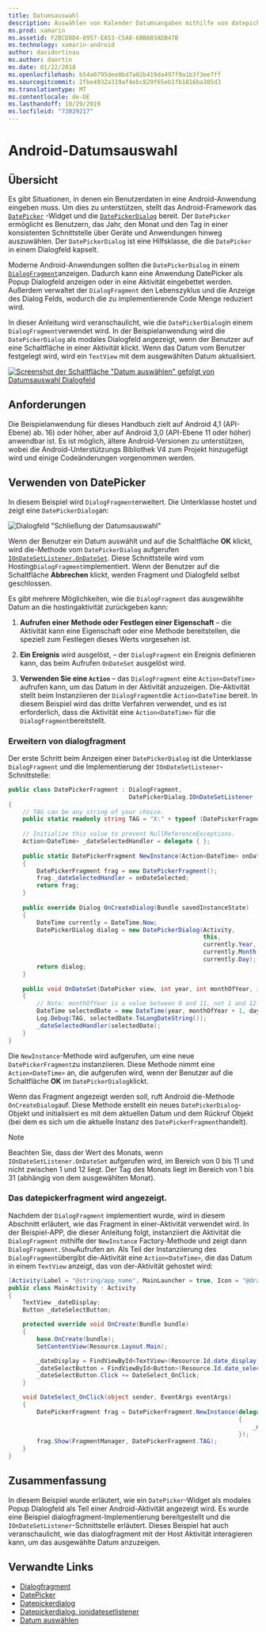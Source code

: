 ```yaml
---
title: Datumsauswahl
description: Auswählen von Kalender Datumsangaben mithilfe von datepickerdialog und dialogfragment
ms.prod: xamarin
ms.assetid: F2BCD8D4-8957-EA53-C5A8-6BB603ADB47B
ms.technology: xamarin-android
author: davidortinau
ms.author: daortin
ms.date: 01/22/2018
ms.openlocfilehash: b54a0795dee0bd7a02b419da497f9a1b3f3ee7ff
ms.sourcegitcommit: 2fbe4932a319af4ebc829f65eb1fb1816ba305d3
ms.translationtype: MT
ms.contentlocale: de-DE
ms.lasthandoff: 10/29/2019
ms.locfileid: "73029217"
---
```

# <a name="android-date-picker"></a>Android-Datumsauswahl

## <a name="overview"></a>Übersicht

Es gibt Situationen, in denen ein Benutzerdaten in eine Android-Anwendung eingeben muss. Um dies zu unterstützen, stellt das Android-Framework das [`DatePicker`](xref:Android.Widget.DatePicker) -Widget und die [`DatePickerDialog`](xref:Android.App.DatePickerDialog) bereit. Der `DatePicker` ermöglicht es Benutzern, das Jahr, den Monat und den Tag in einer konsistenten Schnittstelle über Geräte und Anwendungen hinweg auszuwählen. Der `DatePickerDialog` ist eine Hilfsklasse, die die `DatePicker` in einem Dialogfeld kapselt.

Moderne Android-Anwendungen sollten die `DatePickerDialog` in einem [`DialogFragment`](xref:Android.App.DialogFragment)anzeigen. Dadurch kann eine Anwendung DatePicker als Popup Dialogfeld anzeigen oder in eine Aktivität eingebettet werden. Außerdem verwaltet der `DialogFragment` den Lebenszyklus und die Anzeige des Dialog Felds, wodurch die zu implementierende Code Menge reduziert wird.

In dieser Anleitung wird veranschaulicht, wie die `DatePickerDialog`in einem `DialogFragment`verwendet wird. In der Beispielanwendung wird die `DatePickerDialog` als modales Dialogfeld angezeigt, wenn der Benutzer auf eine Schaltfläche in einer Aktivität klickt. Wenn das Datum vom Benutzer festgelegt wird, wird ein `TextView` mit dem ausgewählten Datum aktualisiert.

[![Screenshot der Schaltfläche "Datum auswählen" gefolgt von Datumsauswahl Dialogfeld](date-picker-images/image-01-sml.png)](date-picker-images/image-01.png#lightbox)

## <a name="requirements"></a>Anforderungen

Die Beispielanwendung für dieses Handbuch zielt auf Android 4,1 (API-Ebene) ab.
16) oder höher, aber auf Android 3,0 (API-Ebene 11 oder höher) anwendbar ist. Es ist möglich, ältere Android-Versionen zu unterstützen, wobei die Android-Unterstützungs Bibliothek V4 zum Projekt hinzugefügt wird und einige Codeänderungen vorgenommen werden.

## <a name="using-the-datepicker"></a>Verwenden von DatePicker

In diesem Beispiel wird `DialogFragment`erweitert. Die Unterklasse hostet und zeigt eine `DatePickerDialog`an:

![Dialogfeld "Schließung der Datumsauswahl"](date-picker-images/image-02.png)

Wenn der Benutzer ein Datum auswählt und auf die Schaltfläche **OK** klickt, wird die-Methode vom `DatePickerDialog` aufgerufen [`IOnDateSetListener.OnDateSet`](xref:Android.App.DatePickerDialog.IOnDateSetListener.OnDateSet*).
Diese Schnittstelle wird vom Hosting`DialogFragment`implementiert. Wenn der Benutzer auf die Schaltfläche **Abbrechen** klickt, werden Fragment und Dialogfeld selbst geschlossen.

Es gibt mehrere Möglichkeiten, wie die `DialogFragment` das ausgewählte Datum an die hostingaktivität zurückgeben kann:

1. **Aufrufen einer Methode oder Festlegen einer Eigenschaft** &ndash; die Aktivität kann eine Eigenschaft oder eine Methode bereitstellen, die speziell zum Festlegen dieses Werts vorgesehen ist.

2. **Ein Ereignis** wird ausgelöst, &ndash; der `DialogFragment` ein Ereignis definieren kann, das beim Aufrufen `OnDateSet` ausgelöst wird.

3. **Verwenden Sie eine `Action`** &ndash; das `DialogFragment` eine `Action<DateTime>` aufrufen kann, um das Datum in der Aktivität anzuzeigen. Die-Aktivität stellt beim Instanziieren der `DialogFragment`die `Action<DateTime` bereit. In diesem Beispiel wird das dritte Verfahren verwendet, und es ist erforderlich, dass die Aktivität eine `Action<DateTime>` für die `DialogFragment`bereitstellt.

### <a name="extending-dialogfragment"></a>Erweitern von dialogfragment

Der erste Schritt beim Anzeigen einer `DatePickerDialog` ist die Unterklasse `DialogFragment` und die Implementierung der `IOnDateSetListener`-Schnittstelle:

```csharp
public class DatePickerFragment : DialogFragment, 
                                  DatePickerDialog.IOnDateSetListener
{
    // TAG can be any string of your choice.
    public static readonly string TAG = "X:" + typeof (DatePickerFragment).Name.ToUpper();
    
    // Initialize this value to prevent NullReferenceExceptions.
    Action<DateTime> _dateSelectedHandler = delegate { };
    
    public static DatePickerFragment NewInstance(Action<DateTime> onDateSelected)
    {
        DatePickerFragment frag = new DatePickerFragment();
        frag._dateSelectedHandler = onDateSelected;
        return frag;
    }
    
    public override Dialog OnCreateDialog(Bundle savedInstanceState)
    {
        DateTime currently = DateTime.Now;
        DatePickerDialog dialog = new DatePickerDialog(Activity, 
                                                       this, 
                                                       currently.Year, 
                                                       currently.Month - 1,
                                                       currently.Day);
        return dialog;
    }
    
    public void OnDateSet(DatePicker view, int year, int monthOfYear, int dayOfMonth)
    {
        // Note: monthOfYear is a value between 0 and 11, not 1 and 12!
        DateTime selectedDate = new DateTime(year, monthOfYear + 1, dayOfMonth);
        Log.Debug(TAG, selectedDate.ToLongDateString());
        _dateSelectedHandler(selectedDate);
    }
}
```

Die `NewInstance`-Methode wird aufgerufen, um eine neue `DatePickerFragment`zu instanziieren. Diese Methode nimmt eine `Action<DateTime>` an, die aufgerufen wird, wenn der Benutzer auf die Schaltfläche **OK** im `DatePickerDialog`klickt.

Wenn das Fragment angezeigt werden soll, ruft Android die-Methode `OnCreateDialog`auf. Diese Methode erstellt ein neues `DatePickerDialog`-Objekt und initialisiert es mit dem aktuellen Datum und dem Rückruf Objekt (bei dem es sich um die aktuelle Instanz des `DatePickerFragment`handelt).

> [!NOTE]
> Beachten Sie, dass der Wert des Monats, wenn `IOnDateSetListener.OnDateSet` aufgerufen wird, im Bereich von 0 bis 11 und nicht zwischen 1 und 12 liegt. Der Tag des Monats liegt im Bereich von 1 bis 31 (abhängig von dem ausgewählten Monat).

### <a name="showing-the-datepickerfragment"></a>Das datepickerfragment wird angezeigt.

Nachdem der `DialogFragment` implementiert wurde, wird in diesem Abschnitt erläutert, wie das Fragment in einer-Aktivität verwendet wird. In der Beispiel-APP, die dieser Anleitung folgt, instanziiert die Aktivität die `DialogFragment` mithilfe der `NewInstance` Factory-Methode und zeigt dann `DialogFragment.Show`Aufrufen an. Als Teil der Instanziierung des `DialogFragment`übergibt die-Aktivität eine `Action<DateTime>`, die das Datum in einem `TextView` anzeigt, das von der-Aktivität gehostet wird:

```csharp
[Activity(Label = "@string/app_name", MainLauncher = true, Icon = "@drawable/icon")]
public class MainActivity : Activity
{
    TextView _dateDisplay;
    Button _dateSelectButton;

    protected override void OnCreate(Bundle bundle)
    {
        base.OnCreate(bundle);
        SetContentView(Resource.Layout.Main);

        _dateDisplay = FindViewById<TextView>(Resource.Id.date_display);
        _dateSelectButton = FindViewById<Button>(Resource.Id.date_select_button);
        _dateSelectButton.Click += DateSelect_OnClick;
    }

    void DateSelect_OnClick(object sender, EventArgs eventArgs)
    {
        DatePickerFragment frag = DatePickerFragment.NewInstance(delegate(DateTime time)
                                                                 {
                                                                     _dateDisplay.Text = time.ToLongDateString();
                                                                 });
        frag.Show(FragmentManager, DatePickerFragment.TAG);
    }
}
```

## <a name="summary"></a>Zusammenfassung

In diesem Beispiel wurde erläutert, wie ein `DatePicker`-Widget als modales Popup Dialogfeld als Teil einer Android-Aktivität angezeigt wird. Es wurde eine Beispiel dialogfragment-Implementierung bereitgestellt und die `IOnDateSetListener`-Schnittstelle erläutert. Dieses Beispiel hat auch veranschaulicht, wie das dialogfragment mit der Host Aktivität interagieren kann, um das ausgewählte Datum anzuzeigen.

## <a name="related-links"></a>Verwandte Links

- [Dialogfragment](xref:Android.App.DialogFragment)
- [DatePicker](xref:Android.Widget.DatePicker)
- [Datepickerdialog](xref:Android.App.DatePickerDialog)
- [Datepickerdialog. ionidatesetlistener](xref:Android.App.DatePickerDialog.IOnDateSetListener)
- [Datum auswählen](https://github.com/xamarin/recipes/tree/master/Recipes/android/controls/datepicker/select_a_date)
